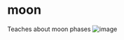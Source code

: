 # moon
Teaches about moon phases
![image](https://github.com/user-attachments/assets/b1a7b6fb-3f2f-40cc-99a8-a59c61e08997)
